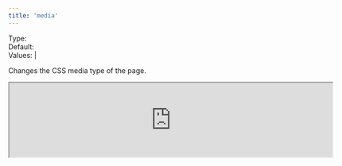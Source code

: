 ```yaml
---
title: 'media'
---
```


Type: <Type children='<string>'/><br/>
Default: <Type children="'print'"/><br/>
Values: <TypeContainer><Type children="'screen'"/> | <Type children="'print'"/></TypeContainer>

Changes the CSS media type of the page.

<Iframe
  width="650px"
  height={["216px", "324px", "432px", "432px"]}
  src="https://api.microlink.io/?url=https://blog.alexmaccaw.com/advice-to-my-younger-self&pdf&embed=pdf.url&media=screen&meta=false&waitUntil=networkidle2"
/>

<MultiCodeEditor languages={{
  HTML: `<iframe width="650px" src="https://api.microlink.io/?url=https://blog.alexmaccaw.com/advice-to-my-younger-self&pdf&embed=pdf.url&media=screen"></iframe>`,
  Shell: `microlink-api https://blog.alexmaccaw.com/advice-to-my-younger-self&pdf&media=screen`,
  'Node.js': `const mql = require('@microlink/mql')
 
module.exports = async () => {
  const { status, data, response } = await mql(
    'https://blog.alexmaccaw.com/advice-to-my-younger-self', { 
      pdf: true,
      media: 'screen'
  })
  console.log(status, data)
}
  `
  }} 
/>
